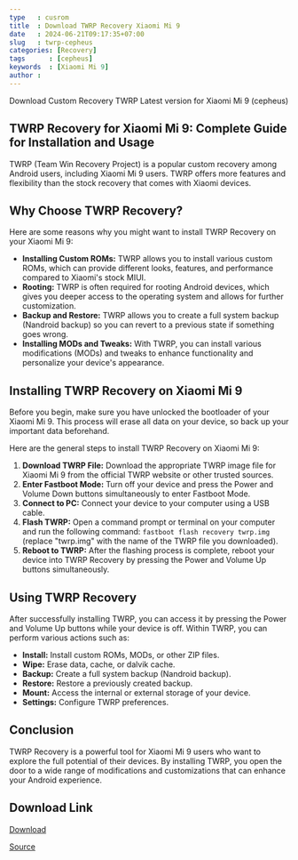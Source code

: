 ```yaml
---
type   : cusrom
title  : Download TWRP Recovery Xiaomi Mi 9
date   : 2024-06-21T09:17:35+07:00
slug   : twrp-cepheus
categories: [Recovery]
tags      : [cepheus]
keywords  : [Xiaomi Mi 9]
author : 
---
```


Download Custom Recovery TWRP Latest version for Xiaomi Mi 9 (cepheus)

## TWRP Recovery for Xiaomi Mi 9: Complete Guide for Installation and Usage

TWRP (Team Win Recovery Project) is a popular custom recovery among Android users, including Xiaomi Mi 9 users. TWRP offers more features and flexibility than the stock recovery that comes with Xiaomi devices.

## Why Choose TWRP Recovery?

Here are some reasons why you might want to install TWRP Recovery on your Xiaomi Mi 9:

* **Installing Custom ROMs:** TWRP allows you to install various custom ROMs, which can provide different looks, features, and performance compared to Xiaomi's stock MIUI.
* **Rooting:** TWRP is often required for rooting Android devices, which gives you deeper access to the operating system and allows for further customization.
* **Backup and Restore:** TWRP allows you to create a full system backup (Nandroid backup) so you can revert to a previous state if something goes wrong.
* **Installing MODs and Tweaks:** With TWRP, you can install various modifications (MODs) and tweaks to enhance functionality and personalize your device's appearance.

## Installing TWRP Recovery on Xiaomi Mi 9

Before you begin, make sure you have unlocked the bootloader of your Xiaomi Mi 9. This process will erase all data on your device, so back up your important data beforehand.

Here are the general steps to install TWRP Recovery on Xiaomi Mi 9:

1. **Download TWRP File:** Download the appropriate TWRP image file for Xiaomi Mi 9 from the official TWRP website or other trusted sources.
2. **Enter Fastboot Mode:** Turn off your device and press the Power and Volume Down buttons simultaneously to enter Fastboot Mode.
3. **Connect to PC:** Connect your device to your computer using a USB cable.
4. **Flash TWRP:** Open a command prompt or terminal on your computer and run the following command: `fastboot flash recovery twrp.img` (replace "twrp.img" with the name of the TWRP file you downloaded).
5. **Reboot to TWRP:** After the flashing process is complete, reboot your device into TWRP Recovery by pressing the Power and Volume Up buttons simultaneously.

## Using TWRP Recovery

After successfully installing TWRP, you can access it by pressing the Power and Volume Up buttons while your device is off. Within TWRP, you can perform various actions such as:

* **Install:** Install custom ROMs, MODs, or other ZIP files.
* **Wipe:** Erase data, cache, or dalvik cache.
* **Backup:** Create a full system backup (Nandroid backup).
* **Restore:** Restore a previously created backup.
* **Mount:** Access the internal or external storage of your device.
* **Settings:** Configure TWRP preferences.

## Conclusion

TWRP Recovery is a powerful tool for Xiaomi Mi 9 users who want to explore the full potential of their devices. By installing TWRP, you open the door to a wide range of modifications and customizations that can enhance your Android experience.


## Download Link
[Download](https://dl.twrp.me/cepheus)

[Source](https://twrp.me/xiaomi/xiaomimi9.html)

